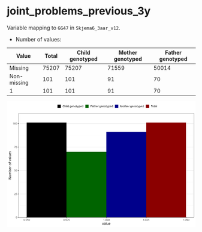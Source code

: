 # joint_problems_previous_3y
Variable mapping to `GG47` in `Skjema6_3aar_v12`.
- Number of values:

| Value | Total | Child genotyped | Mother genotyped | Father genotyped |
| ----- | ----- | --------------- | ---------------- | ---------------- |
| Missing | 75207 | 75207 | 71559 | 50014 |
| Non-missing | 101 | 101 | 91 | 70 |
| 1 | 101 | 101 | 91 | 70 |



![](joint_problems_previous_3y_n.png)



